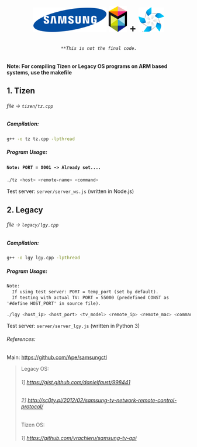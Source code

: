 # <p align="center"><img width="200" src="test/1280px-Samsung_Logo.svg.png"/> <img width="50" src="test/samsung-smart-tv-logo.png"/>  + <img width="70" src="test/Tizen-Pinwheel-On-Dark-RGB.png"/></p>

###### <p align="center">`**This is not the final code.`</p>
#### Note: For compiling Tizen or Legacy OS programs on ARM based systems, use the makefile
## 1. Tizen
###### file → `tizen/tz.cpp`
##### Compilation:
```bash
g++ -o tz tz.cpp -lpthread
```
##### Program Usage:
#### `Note: PORT = 8001 -> Already set....`
```bash
./tz <host> <remote-name> <command>
```
Test server: ```server/server_ws.js``` (written in Node.js)
## 2. Legacy
###### file → `legacy/lgy.cpp`
##### Compilation:
```bash
g++ -o lgy lgy.cpp -lpthread
```
##### Program Usage:
```
Note:
  If using test server: PORT = temp_port (set by default).
  If testing with actual TV: PORT = 55000 (predefined CONST as '#define HOST_PORT' in source file).
```
```bash
./lgy <host_ip> <host_port> <tv_model> <remote_ip> <remote_mac> <command>
```
Test server: ```server/server_lgy.js``` (written in Python 3)
###### References:
Main: https://github.com/Ape/samsungctl <br>
> Legacy OS:
> ###### 1] https://gist.github.com/danielfaust/998441
> ###### 2] http://sc0ty.pl/2012/02/samsung-tv-network-remote-control-protocol/ 
> Tizen OS:
> ###### 1] https://github.com/vrachieru/samsung-tv-api
